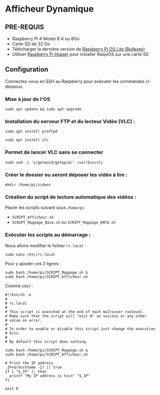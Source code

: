 # Afficheur Dynamique

## PRE-REQUIS
- Raspberry Pi 4 Model B 4 ou 8Go
- Carte SD de 32 Go 
- Télécharger la dernière version de [Raspberry Pi OS Lite (Bulleyes)](https://www.raspberrypi.com/software/operating-systems/)
- Utiliser [Raspberry Pi Imager](https://www.raspberrypi.com/software/) pour installer RaspiOS sur une carte SD

## Configuration
Connectez-vous en SSH au Raspberry pour exécuter les commandes ci-dessous.
### Mise à jour de l'OS
```
sudo apt update && sudo apt upgrade
```

### Installation du serveur FTP et du lecteur Vidéo (VLC)  :
```
sudo apt install proftpd
```
```
sudo apt install vlc
```

### Permet de lancer VLC sans se connecter
```
sudo sed -i 's/geteuid/getppid/' /usr/bin/vlc
```

### Créer le dossier ou seront déposer les vidéo à lire :
```
mkdir /home/pi/videos
```

### Création du script de lecture automatique des vidéos :
Placer les scripts suivant sous `/home/pi`
- `SCRIPT_Afficheur.sh`
- `SCRIPT_Mappage_Base.sh` ou `SCRIPT_Mappage_ENTA.sh`

### Exécuter les scripts au démarrage :
Nous allons modifier le fichier `rc.local` :
```
sudo nano /etc/rc.local
``` 
Pour y ajouter ces 2 lignes :
```
sudo bash /home/pi/SCRIPT_Mappage.sh &
sudo bash /home/pi/SCRIPT_Afficheur.sh
```

Comme ceci :
```
#!/bin/sh -e
#
# rc.local
#
# This script is executed at the end of each multiuser runlevel.
# Make sure that the script will "exit 0" on success or any other
# value on error.
#
# In order to enable or disable this script just change the execution
# bits.
#
# By default this script does nothing.

sudo bash /home/pi/SCRIPT_Mappage.sh &
sudo bash /home/pi/SCRIPT_Afficheur.sh

# Print the IP address
_IP=$(hostname -I) || true
if [ "$_IP" ]; then
  printf "My IP address is %s\n" "$_IP"
fi

exit 0
```
